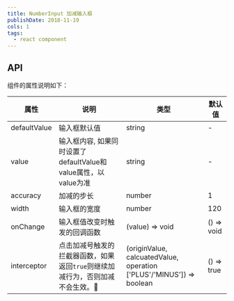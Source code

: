 ```yaml
---
title: NumberInput 加减输入框
publishDate: 2018-11-19
cols: 1
tags:
  - react component
---
```


## API

组件的属性说明如下：

| 属性 | 说明 | 类型 | 默认值 |
| --- | --- | --- | --- |
| defaultValue | 输入框默认值 | string | - |
| value | 输入框内容, 如果同时设置了defaultValue和value属性，以value为准 | string | - |
| accuracy | 加减的步长 | number | 1 |
| width | 输入框的宽度 | number | 120 |
| onChange | 输入框值改变时触发的回调函数 | (value) => void | () => void |
| interceptor | 点击加减号触发的拦截器函数，如果返回`true`则继续加减行为，否则加减不会生效。| (originValue, calcuatedValue, operation ['PLUS'/'MINUS']) => boolean  | () => true |